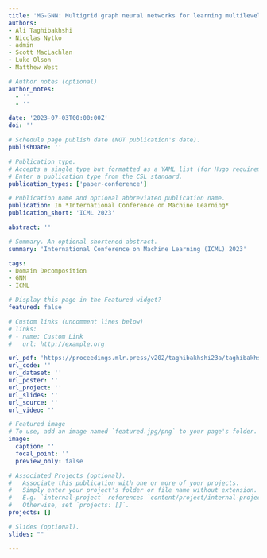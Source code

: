 ```yaml
---
title: 'MG-GNN: Multigrid graph neural networks for learning multilevel domain decomposition methods'
authors:
- Ali Taghibakhshi
- Nicolas Nytko
- admin
- Scott MacLachlan
- Luke Olson
- Matthew West

# Author notes (optional)
author_notes:
  - ''
  - ''

date: '2023-07-03T00:00:00Z'
doi: ''

# Schedule page publish date (NOT publication's date).
publishDate: ''

# Publication type.
# Accepts a single type but formatted as a YAML list (for Hugo requirements).
# Enter a publication type from the CSL standard.
publication_types: ['paper-conference']

# Publication name and optional abbreviated publication name.
publication: In *International Conference on Machine Learning*
publication_short: 'ICML 2023'

abstract: ''

# Summary. An optional shortened abstract.
summary: 'International Conference on Machine Learning (ICML) 2023'

tags:
- Domain Decomposition
- GNN
- ICML

# Display this page in the Featured widget?
featured: false

# Custom links (uncomment lines below)
# links:
# - name: Custom Link
#   url: http://example.org

url_pdf: 'https://proceedings.mlr.press/v202/taghibakhshi23a/taghibakhshi23a.pdf'
url_code: ''
url_dataset: ''
url_poster: ''
url_project: ''
url_slides: ''
url_source: ''
url_video: ''

# Featured image
# To use, add an image named `featured.jpg/png` to your page's folder.
image:
  caption: ''
  focal_point: ''
  preview_only: false

# Associated Projects (optional).
#   Associate this publication with one or more of your projects.
#   Simply enter your project's folder or file name without extension.
#   E.g. `internal-project` references `content/project/internal-project/index.md`.
#   Otherwise, set `projects: []`.
projects: []

# Slides (optional).
slides: ""

---
```

